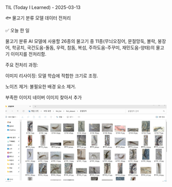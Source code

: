 TIL (Today I Learned) - 2025-03-13

🐟 물고기 분류 모델 데이터 전처리

✅ 오늘 한 일


물고기 분류 AI 모델에 사용할 26종의 물고기 중 11종(무늬오징어, 문절망둑, 볼락, 붕장어, 학공치, 국건도움-돌돔, 우럭, 참돔, 복섬, 주하도움-주꾸미, 재민도움-양태)의 물고기 이미지를 전처리함.

주요 전처리 과정:


이미지 리사이징: 모델 학습에 적합한 크기로 조정.

노이즈 제거: 불필요한 배경 요소 제거.

부족한 이미지 네이버 이미지 찾아서 추가

![0313_이미지전처리.jpg](./0313_이미지전처리.jpg)
